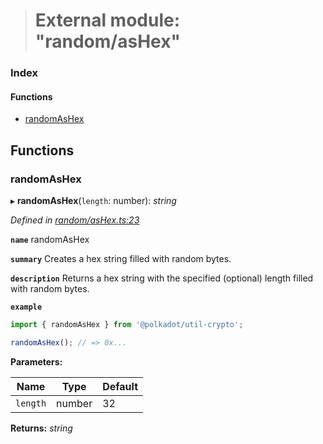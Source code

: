 > # External module: "random/asHex"

### Index

#### Functions

* [randomAsHex](_random_ashex_.md#randomashex)

## Functions

###  randomAsHex

▸ **randomAsHex**(`length`: number): *string*

*Defined in [random/asHex.ts:23](https://github.com/polkadot-js/common/blob/e5ab357/packages/util-crypto/src/random/asHex.ts#L23)*

**`name`** randomAsHex

**`summary`** Creates a hex string filled with random bytes.

**`description`** 
Returns a hex string with the specified (optional) length filled with random bytes.

**`example`** 
<BR>

```javascript
import { randomAsHex } from '@polkadot/util-crypto';

randomAsHex(); // => 0x...
```

**Parameters:**

Name | Type | Default |
------ | ------ | ------ |
`length` | number | 32 |

**Returns:** *string*